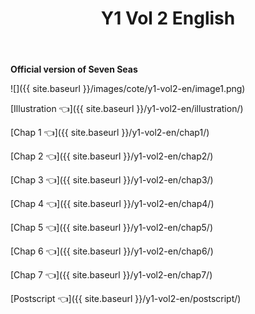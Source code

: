﻿---
layout: post
title: Y1 Vol 2 English
---

**Official version of Seven Seas**

![]({{ site.baseurl }}/images/cote/y1-vol2-en/image1.png)

[Illustration 👈]({{ site.baseurl }}/y1-vol2-en/illustration/)

[Chap 1 👈]({{ site.baseurl }}/y1-vol2-en/chap1/)

[Chap 2 👈]({{ site.baseurl }}/y1-vol2-en/chap2/)

[Chap 3 👈]({{ site.baseurl }}/y1-vol2-en/chap3/)

[Chap 4 👈]({{ site.baseurl }}/y1-vol2-en/chap4/)

[Chap 5 👈]({{ site.baseurl }}/y1-vol2-en/chap5/)

[Chap 6 👈]({{ site.baseurl }}/y1-vol2-en/chap6/)

[Chap 7 👈]({{ site.baseurl }}/y1-vol2-en/chap7/)

[Postscript 👈]({{ site.baseurl }}/y1-vol2-en/postscript/)